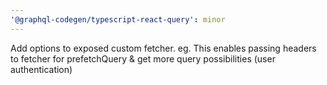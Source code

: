 ```yaml
---
'@graphql-codegen/typescript-react-query': minor
---
```


Add options to exposed custom fetcher.
eg. This enables passing headers to fetcher for prefetchQuery & get more query possibilities (user authentication)
